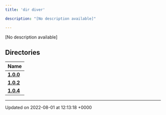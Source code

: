 ```yaml
---
title: 'dir diver'

description: "[No description available]"

---
```







[No description available]

## Directories

| Name           |
| -------------- |
| **[1.0.0](/documentation/code/files/dir_6c04a1e179ff3f90d749306cdd76978f/#dir-1.0.0)**  |
| **[1.0.2](/documentation/code/files/dir_8377966446dd4e09f5d090c6a2b8fcf0/#dir-1.0.2)**  |
| **[1.0.4](/documentation/code/files/dir_298c204ec23185c23e79e52b448534b2/#dir-1.0.4)**  |






-------------------------------

Updated on 2022-08-01 at 12:13:18 +0000
